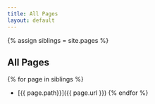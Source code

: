 ```yaml
---
title: All Pages
layout: default
---
```

{% assign siblings = site.pages %}

## All Pages
{% for page in siblings %}
- [{{ page.path}}]({{ page.url }})
{% endfor %}